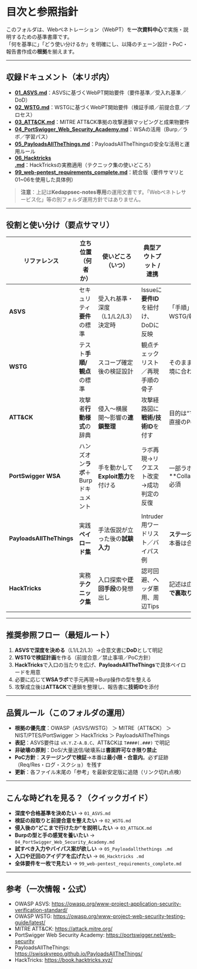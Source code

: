 # 目次と参照指針

このフォルダは、Webペネトレーション（WebPT）を**一次資料中心**で実施・説明するための基準書庫です。  
「何を基準に」「どう使い分けるか」を明確にし、以降のチェーン設計・PoC・報告書作成の**根拠**を揃えます。

---

## 収録ドキュメント（本リポ内）

- **[01_ASVS.md](./01_ASVS.md)**：ASVSに基づくWebPT開始要件（要件基準／受入れ基準／DoD）  
- **[02_WSTG.md](./02_WSTG.md)**：WSTGに基づくWebPT開始要件（検証手順／前提合意／プロセス）  
- **[03_ATT&CK.md](./03_ATT&CK.md)**：MITRE ATT&CK準拠の攻撃連鎖マッピングと成果物要件  
- **[04_PortSwigger_Web_Security_Academy.md](./04_PortSwigger_Web_Security_Academy.md)**：WSAの活用（Burp／ラボ／学習パス）  
- **[05_PayloadsAllTheThings.md](./05_PayloadsAllTheThings.md)**：PayloadsAllTheThingsの安全な活用と運用ルール  
- **[06_Hacktricks .md](./06_Hacktricks%20.md)**：HackTricksの実務適用（テクニック集の使いどころ）  
- **[99_web-pentest_requirements_complete.md](./99_web-pentest_requirements_complete.md)**：統合版（要件サマリと01~06を使用した具体例）

> **注意**：上記は**Kedappsec-notes専用**の運用文書です。「Webペネトレサービス化」等の別フォルダ運用方針ではありません。

---

## 役割と使い分け（要点サマリ）

| リファレンス | 立ち位置（何者か） | 使いどころ（いつ） | 典型アウトプット / 連携 | 注意点 |
|---|---|---|---|---|
| **ASVS** | セキュリティ**要件**の標準 | 受入れ基準・深度（L1/L2/L3）決定時 | Issueに**要件ID**を紐付け、DoDに反映 | 「手順」ではない。WSTG/報告と対で使う |
| **WSTG** | テスト**手順/観点**の標準 | スコープ確定後の検証設計 | 観点チェックリスト／再現手順の骨子 | そのまま実行せず、環境に合わせて取捨選択 |
| **ATT&CK** | 攻撃者**行動様式**の辞典 | 侵入〜横展開〜影響の**連鎖整理** | 攻撃経路図に**戦術/技術ID**を付す | 目的は“マッピング”。直接のPoC集ではない |
| **PortSwigger WSA** | ハンズオン**ラボ**＋Burpドキュメント | 手を動かして**Exploit筋力**を付ける | ラボ再現→リクエスト改変→成功判定の反復 | 一部ラボは**Collaborator(Pro)**必須 |
| **PayloadsAllTheThings** | 実践**ペイロード集** | 手法仮説が立った後の**試験入力** | Intruder用ワードリスト／バイパス例 | **ステージングで検証**→本番は合意内のみ |
| **HackTricks** | 実務**テクニック集** | 入口探索や**迂回手段**の発想出し | 認可回避、ヘッダ悪用、周辺Tips | 記述は広範。**一次資料で裏取り**前提 |

---

## 推奨参照フロー（最短ルート）

1. **ASVSで深度を決める**（L1/L2/L3）→合意文書に**DoD**として明記  
2. **WSTGで検証計画**を作る（前提合意／禁止事項／PoC方針）  
3. **HackTricks**で入口の当たりを広げ、**PayloadsAllTheThings**で具体ペイロードを用意  
4. 必要に応じて**WSAラボ**で手元再現→Burp操作の型を整える  
5. 攻撃成立後は**ATT&CK**で連鎖を整理し、報告書に**技術ID**を添付

---

## 品質ルール（このフォルダの運用）

- **根拠の優先度**：OWASP（ASVS/WSTG） ＞ MITRE（ATT&CK） ＞ NIST/PTES/PortSwigger ＞ HackTricks ＞ PayloadsAllTheThings  
- **表記**：ASVS要件は `vX.Y.Z-A.B.C`、ATT&CKは `T####(.###)` で明記  
- **非破壊の原則**：DoS/大量送信/破壊系は**書面許可なき限り禁止**  
- **PoC方針**：**ステージングで検証**→本番は**最小限・合意内**。必ず証跡（Req/Res・ログ・スクショ）を残す  
- **更新**：各ファイル末尾の「参考」を最新安定版に追随（リンク切れ点検）

---

## こんな時どれを見る？（クイックガイド）

- **深度や合格基準を決めたい** → `01_ASVS.md`  
- **検証の段取りと前提合意を整えたい** → `02_WSTG.md`  
- **侵入後の“どこまで行けたか”を説明したい** → `03_ATT&CK.md`  
- **Burpの型と手の感覚を養いたい** → `04_PortSwigger_Web_Security_Academy.md`  
- **試すべき入力やバイパス案が欲しい** → `05_Payloadallthethings .md`  
- **入口や迂回のアイデアを広げたい** → `06_Hacktricks .md`  
- **全体要件を一枚で見たい** → `99_web-pentest_requirements_complete.md`

---

## 参考（一次情報・公式）

- OWASP ASVS: https://owasp.org/www-project-application-security-verification-standard/  
- OWASP WSTG: https://owasp.org/www-project-web-security-testing-guide/latest/  
- MITRE ATT&CK: https://attack.mitre.org/  
- PortSwigger Web Security Academy: https://portswigger.net/web-security  
- PayloadsAllTheThings: https://swisskyrepo.github.io/PayloadsAllTheThings/  
- HackTricks: https://book.hacktricks.xyz/  
